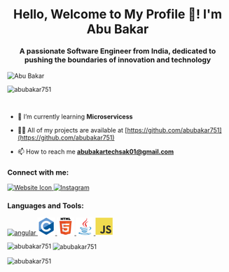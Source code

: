 <h1 align="center">Hello, Welcome to My Profile 👋! I'm Abu Bakar</h1>
<h3 align="center">A passionate Software Engineer from India, dedicated to pushing the boundaries of innovation and technology</h3>


<img align="center" alt="Abu Bakar" width="80" src="https://this-is-abu-bakar.netlify.app/image/photo.jpg">


<p align="left"> <img src="https://komarev.com/ghpvc/?username=abubakar751&label=Profile%20views&color=0e75b6&style=flat" alt="abubakar751" /> </p>

<p align="left"> <a href="https://twitter.com/" target="blank"><img src="https://img.shields.io/twitter/follow/?logo=twitter&style=for-the-badge" alt="" /></a> </p>

- 🌱 I’m currently learning **Microservicess**

- 👨‍💻 All of my projects are available at [https://github.com/abubakar751](https://github.com/abubakar751)

- 📫 How to reach me **abubakartechsak01@gmail.com**

<h3 align="left">Connect with me:</h3>
<p align="left">
  <a href="https://this-is-abu-bakar.netlify.app" target="blank">
    <img src="https://img.icons8.com/ios-filled/50/000000/link.png" alt="Website Icon" width="40" height="40"/>
  </a>
  
  <!-- Instagram Link Icon -->
  <a href="https://www.instagram.com/accounts/login/?next=%2Fits__abu_bakar_%2F&source=omni_redirect" target="blank">
    <img src="https://raw.githubusercontent.com/rahuldkjain/github-profile-readme-generator/master/src/images/icons/Social/instagram.svg" alt="Instagram" height="30" width="40" />
  </a></p>

<h3 align="left">Languages and Tools:</h3>
<p align="left"> <a href="https://angular.io" target="_blank" rel="noreferrer"> <img src="https://angular.io/assets/images/logos/angular/angular.svg" alt="angular" width="40" height="40"/> </a> <a href="https://www.cprogramming.com/" target="_blank" rel="noreferrer"> <img src="https://raw.githubusercontent.com/devicons/devicon/master/icons/c/c-original.svg" alt="c" width="40" height="40"/> </a> <a href="https://www.w3.org/html/" target="_blank" rel="noreferrer"> <img src="https://raw.githubusercontent.com/devicons/devicon/master/icons/html5/html5-original-wordmark.svg" alt="html5" width="40" height="40"/> </a> <a href="https://www.java.com" target="_blank" rel="noreferrer"> <img src="https://raw.githubusercontent.com/devicons/devicon/master/icons/java/java-original.svg" alt="java" width="40" height="40"/> </a> <a href="https://developer.mozilla.org/en-US/docs/Web/JavaScript" target="_blank" rel="noreferrer"> <img src="https://raw.githubusercontent.com/devicons/devicon/master/icons/javascript/javascript-original.svg" alt="javascript" width="40" height="40"/> </a> </p>

<p><img align="left" src="https://github-readme-stats.vercel.app/api/top-langs?username=abubakar751&show_icons=true&locale=en&layout=compact" alt="abubakar751" /></p>

<p>&nbsp;<img align="center" src="https://github-readme-stats.vercel.app/api?username=abubakar751&show_icons=true&locale=en" alt="abubakar751" /></p>

<p><img align="center" src="https://github-readme-streak-stats.herokuapp.com/?user=abubakar751&" alt="abubakar751" /></p>
